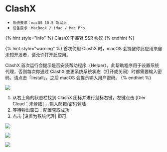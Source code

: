 # ClashX

* `系统要求：macOS 10.5 及以上`
* `设备要求：MacBook / iMac / Mac Pro`

{% hint style="info" %}
ClashX 不兼容 SSR 协议
{% endhint %}

{% hint style="warning" %}
首次使用 ClashX 时，macOS 会提醒你此应用来自未知开发者，请允许打开此应用。

ClashX 首次运行会提示是否安装帮助程序（Helper）。此帮助程序用于设置系统代理，否则每次你通过 ClashX 变更系统系统状态（打开或关闭）时都需要输入密码，请点击「Install」，之后 macOS 会提示输入用户密码。
{% endhint %}

![](../../.gitbook/assets/wx20190129-201359-2x.png)

1. 从右上角的状态栏找到 ClashX 图标并进行鼠标右键，左键点击 \[Dler Cloud：未登陆\] ，输入邮箱/密码登陆
2. 等待弹出窗口：配置获取成功
3. 点击 \[设置为系统代理\] 即可

![](../../.gitbook/assets/wx20190129-202158-2x.png)

![](../../.gitbook/assets/wx20190129-201536-2x.png)

![](../../.gitbook/assets/wx20190129-201639-2x.png)

